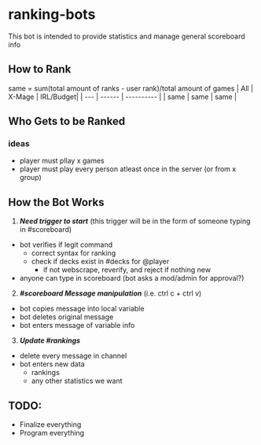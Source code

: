 # ranking-bots
This bot is intended to provide statistics and manage general scoreboard info
## How to Rank 
same = sum(total amount of ranks - user rank)/total amount of games
| All | X-Mage | IRL/Budget|
| --- | ------ | ---------- |
| same | same | same |
## Who Gets to be Ranked
### ideas
- player must pllay x games
- player must play every person atleast once in the server (or from x group)
## How the Bot Works
1) _**Need trigger to start**_ (this trigger will be in the form of someone typing in #scoreboard)
  * bot verifies if legit command 
    * correct syntax for ranking
    * check if decks exist in #decks for @player
      * if not webscrape, reverify, and reject if nothing new
  * anyone can type in scoreboard (bot asks a mod/admin for approval?)
2) _**#scoreboard Message manipulation**_ (i.e. ctrl c + ctrl v) 
  * bot copies message into local variable
  * bot deletes original message
  * bot enters message of variable info
3) _**Update #rankings**_
  * delete every message in channel
  * bot enters new data
    * rankings
    * any other statistics we want

## TODO:
- Finalize everything
- Program everything
